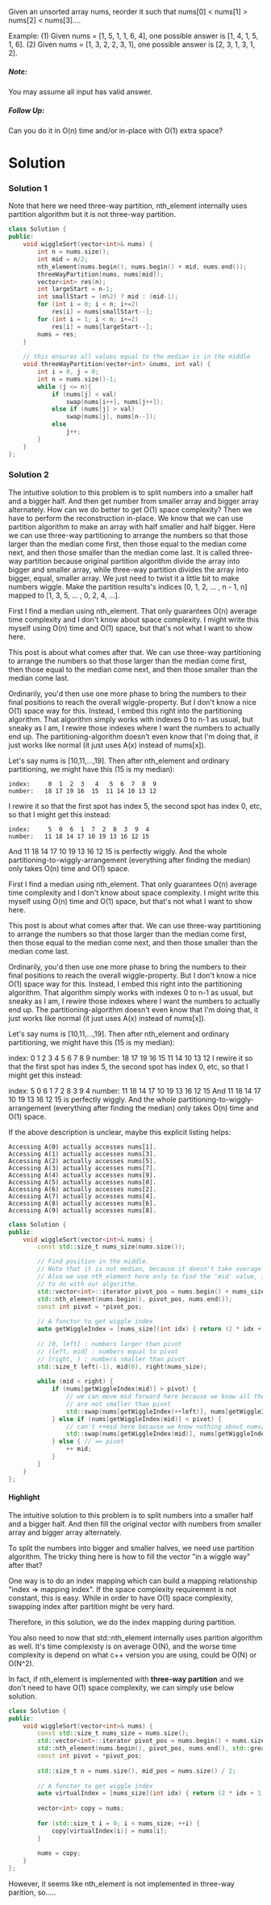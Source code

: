 Given an unsorted array nums, reorder it such that nums[0] < nums[1] > nums[2] < nums[3]....

Example:
(1) Given nums = [1, 5, 1, 1, 6, 4], one possible answer is [1, 4, 1, 5, 1, 6]. 
(2) Given nums = [1, 3, 2, 2, 3, 1], one possible answer is [2, 3, 1, 3, 1, 2].

##### Note:
You may assume all input has valid answer.

##### Follow Up:
Can you do it in O(n) time and/or in-place with O(1) extra space?

# Solution

### Solution 1

Note that here we need three-way partition, nth_element internally uses partition algorithm but it is not three-way partition.

```cpp
class Solution {
public:
    void wiggleSort(vector<int>& nums) {
        int n = nums.size();
        int mid = n/2;
        nth_element(nums.begin(), nums.begin() + mid, nums.end());
        threeWayPartition(nums, nums[mid]);
        vector<int> res(n);
        int largeStart = n-1;
        int smallStart = (n%2) ? mid : (mid-1);
        for (int i = 0; i < n; i+=2)
            res[i] = nums[smallStart--];
        for (int i = 1; i < n; i+=2)
            res[i] = nums[largeStart--];
        nums = res;
    }
    
    // this ensures all values equal to the median is in the middle
    void threeWayPartition(vector<int> &nums, int val) {
        int i = 0, j = 0;
        int n = nums.size()-1;
        while (j <= n){
            if (nums[j] < val)
                swap(nums[i++], nums[j++]);
            else if (nums[j] > val)
                swap(nums[j], nums[n--]);
            else
                j++;
        }
    }
};
```

### Solution 2
The intuitive solution to this problem is to split numbers into a smaller half and a bigger half.
And then get number from smaller array and bigger array alternately.
How can we do better to get O(1) space complexity?
Then we have to perform the reconstruction in-place.
We know that we can use partition algorithm to make an array with half smaller and half bigger.
Here we can use three-way partitioning to arrange the numbers so that
those larger than the median come first, then those equal to the median come next,
and then those smaller than the median come last.
It is called three-way partition because original partition algorithm divide the array into bigger and smaller array, while three-way 
partition divides the array into bigger, equal, smaller array.
We just need to twist it a little bit to make numbers wiggle.
Make the partition results's indices [0, 1, 2, ... , n - 1, n] mapped to [1, 3, 5, ... , 0, 2, 4, ...].

First I find a median using nth_element. That only guarantees O(n) average time complexity and I don't know about space complexity. I might write this myself using O(n) time and O(1) space, but that's not what I want to show here.

This post is about what comes after that. We can use three-way partitioning to arrange the numbers so that those larger than the median come first, then those equal to the median come next, and then those smaller than the median come last.

Ordinarily, you'd then use one more phase to bring the numbers to their final positions to reach the overall wiggle-property. But I don't know a nice O(1) space way for this. Instead, I embed this right into the partitioning algorithm. That algorithm simply works with indexes 0 to n-1 as usual, but sneaky as I am, I rewire those indexes where I want the numbers to actually end up. The partitioning-algorithm doesn't even know that I'm doing that, it just works like normal (it just uses A(x) instead of nums[x]).

Let's say nums is [10,11,...,19]. Then after nth_element and ordinary partitioning, we might have this (15 is my median):

```
index:     0  1  2  3   4   5  6  7  8  9
number:   18 17 19 16  15  11 14 10 13 12
```

I rewire it so that the first spot has index 5, the second spot has index 0, etc, so that I might get this instead:
```
index:     5  0  6  1  7  2  8  3  9  4
number:   11 18 14 17 10 19 13 16 12 15
```
And 11 18 14 17 10 19 13 16 12 15 is perfectly wiggly. And the whole partitioning-to-wiggly-arrangement (everything after finding the median) only takes O(n) time and O(1) space.

First I find a median using nth_element. That only guarantees O(n) average time complexity and I don't know about space complexity. I might write this myself using O(n) time and O(1) space, but that's not what I want to show here.

This post is about what comes after that. We can use three-way partitioning to arrange the numbers so that those larger than the median come first, then those equal to the median come next, and then those smaller than the median come last.

Ordinarily, you'd then use one more phase to bring the numbers to their final positions to reach the overall wiggle-property. But I don't know a nice O(1) space way for this. Instead, I embed this right into the partitioning algorithm. That algorithm simply works with indexes 0 to n-1 as usual, but sneaky as I am, I rewire those indexes where I want the numbers to actually end up. The partitioning-algorithm doesn't even know that I'm doing that, it just works like normal (it just uses A(x) instead of nums[x]).

Let's say nums is [10,11,...,19]. Then after nth_element and ordinary partitioning, we might have this (15 is my median):

index:     0  1  2  3   4   5  6  7  8  9
number:   18 17 19 16  15  11 14 10 13 12
I rewire it so that the first spot has index 5, the second spot has index 0, etc, so that I might get this instead:

index:     5  0  6  1  7  2  8  3  9  4
number:   11 18 14 17 10 19 13 16 12 15
And 11 18 14 17 10 19 13 16 12 15 is perfectly wiggly. And the whole partitioning-to-wiggly-arrangement (everything after finding the median) only takes O(n) time and O(1) space.

If the above description is unclear, maybe this explicit listing helps:

```
Accessing A(0) actually accesses nums[1].
Accessing A(1) actually accesses nums[3].
Accessing A(2) actually accesses nums[5].
Accessing A(3) actually accesses nums[7].
Accessing A(4) actually accesses nums[9].
Accessing A(5) actually accesses nums[0].
Accessing A(6) actually accesses nums[2].
Accessing A(7) actually accesses nums[4].
Accessing A(8) actually accesses nums[6].
Accessing A(9) actually accesses nums[8].
```

```cpp
class Solution {
public:
    void wiggleSort(vector<int>& nums) {
        const std::size_t nums_size(nums.size());

        // Find position in the middle.
        // Note that it is not median, because it doesn't take average value when length is an even number.
        // Also we use nth_element here only to find the 'mid' value, its internal partition implementation has nothing
        // to do with our algorithm.
        std::vector<int>::iterator pivot_pos = nums.begin() + nums_size / 2;
        std::nth_element(nums.begin(), pivot_pos, nums.end()); 
        const int pivot = *pivot_pos;
        
        // A functor to get wiggle index
        auto getWiggleIndex = [nums_size](int idx) { return (2 * idx + 1) % (nums_size | 1); };
        
        // [0, left] : numbers larger than pivot
        // (left, mid] : numbers equal to pivot
        // [right, ) : numbers smaller than pivot
        std::size_t left(-1), mid(0), right(nums_size);
        
        while (mid < right) {
            if (nums[getWiggleIndex(mid)] > pivot) {
                // we can move mid forward here because we know all the number between [0, mid]
                // are not smaller than pivot
                std::swap(nums[getWiggleIndex(++left)], nums[getWiggleIndex(mid++)]);
            } else if (nums[getWiggleIndex(mid)] < pivot) {
                // can't ++mid here because we know nothing about nums[right]
                std::swap(nums[getWiggleIndex(mid)], nums[getWiggleIndex(--right)]); 
            } else { // == pivot
                ++ mid;
            }
        }       
    }
};
```

#### Highlight

The intuitive solution to this problem is to split numbers into a smaller half and a bigger half.
And then fill the original vector with numbers from smaller array and bigger array alternately.

To split the numbers into bigger and smaller halves, we need use partition algorithm.
The tricky thing here is how to fill the vector  "in a wiggle way" after that?

One way is to do an index mapping which can build a mapping relationship "index => mapping index". If the space complexity requirement is not constant, this is easy. While in order to have O(1) space complexity, swapping index after partition might be very hard. 

Therefore, in this solution, we do the index mapping during partition.

You also need to now that std::nth_element internally uses parition algorithm as well. It's time complexisty is on average O(N), and the worse time complexity is depend on what c++ version you are using, could be O(N) or O(N^2).


In fact, if nth_element is implemented with __three-way partition__ and we don't need to have O(1) space complexity, we can simply use below solution.


```cpp
class Solution {
public:
    void wiggleSort(vector<int>& nums) {
        const std::size_t nums_size = nums.size();
        std::vector<int>::iterator pivot_pos = nums.begin() + nums.size() / 2;
        std::nth_element(nums.begin(), pivot_pos, nums.end(), std::greater<int>());
        const int pivot = *pivot_pos;
        
        std::size_t n = nums.size(), mid_pos = nums.size() / 2;
        
        // A functor to get wiggle index
        auto virtualIndex = [nums_size](int idx) { return (2 * idx + 1) % (nums_size | 1); };
        
        vector<int> copy = nums;
        
        for (std::size_t i = 0; i < nums_size; ++i) {
            copy[virtualIndex(i)] = nums[i];
        }
        
        nums = copy;
    }
};
```


However, it seems like nth_element is not implemented in three-way parition, so.....
